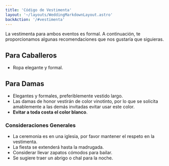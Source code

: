 ```yaml
---
title: 'Código de Vestimenta'
layout: '~/layouts/WeddingMarkdownLayout.astro'
backAction: '/#vestimenta'
---
```


La vestimenta para ambos eventos es formal. A continuación, te proporcionamos algunas recomendaciones que nos gustaría que siguieras.

## Para Caballeros

- Ropa elegante y formal.

## Para Damas

- Elegantes y formales, preferiblemente vestido largo.
- Las damas de honor vestirán de color vinotinto, por lo que se solicita amablemente a las demás invitadas evitar usar este color.
- <b class="text-primary">Evitar a toda costa el color blanco</b>.

### Consideraciones Generales

- La ceremonia es en una iglesia, por favor mantener el respeto en la vestimenta.
- La fiesta se extenderá hasta la madrugada.
- Considerar llevar zapatos cómodos para bailar.
- Se sugiere traer un abrigo o chal para la noche.
